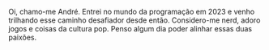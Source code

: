 Oi, chamo-me André. 
Entrei no mundo da programação em 2023 e venho trilhando esse caminho desafiador desde então.
Considero-me nerd, adoro jogos e coisas da cultura pop. Penso algum dia poder alinhar essas duas paixões. 
